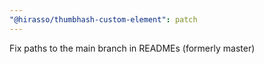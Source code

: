 ```yaml
---
"@hirasso/thumbhash-custom-element": patch
---
```


Fix paths to the main branch in READMEs (formerly master)
